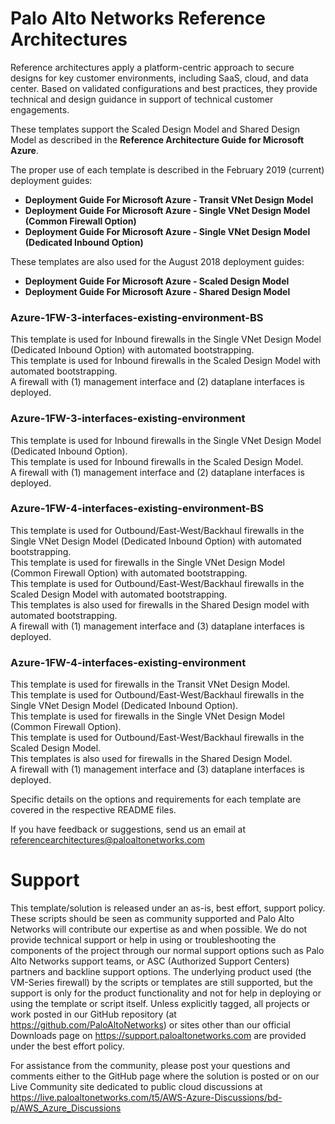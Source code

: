 # Palo Alto Networks Reference Architectures


Reference architectures apply a platform-centric approach to secure designs for key customer environments, including SaaS, cloud, and data center. Based on validated configurations and best practices, they provide technical and design guidance in support of technical customer engagements.

 These templates support the Scaled Design Model and Shared Design Model as described in the **Reference Architecture Guide for Microsoft Azure**.
 
 The proper use of each template is described in the February 2019 (current) deployment guides:
 - **Deployment Guide For Microsoft Azure - Transit VNet Design Model**
 - **Deployment Guide For Microsoft Azure - Single VNet Design Model (Common Firewall Option)**
 - **Deployment Guide For Microsoft Azure - Single VNet Design Model (Dedicated Inbound Option)**
 
 These templates are also used for the August 2018 deployment guides:
 - **Deployment Guide For Microsoft Azure - Scaled Design Model**
 - **Deployment Guide For Microsoft Azure - Shared Design Model**
 
 ### Azure-1FW-3-interfaces-existing-environment-BS
 This template is used for Inbound firewalls in the Single VNet Design Model (Dedicated Inbound Option) with automated bootstrapping.  
 This template is used for Inbound firewalls in the Scaled Design Model with automated bootstrapping.  
 A firewall with (1) management interface and (2) dataplane interfaces is deployed.
 
 ### Azure-1FW-3-interfaces-existing-environment
 This template is used for Inbound firewalls in the Single VNet Design Model (Dedicated Inbound Option).  
 This template is used for Inbound firewalls in the Scaled Design Model.  
 A firewall with (1) management interface and (2) dataplane interfaces is deployed.
 
 ### Azure-1FW-4-interfaces-existing-environment-BS
 This template is used for Outbound/East-West/Backhaul firewalls in the Single VNet Design Model (Dedicated Inbound Option) with automated bootstrapping.  
 This template is used for firewalls in the Single VNet Design Model (Common Firewall Option) with automated bootstrapping.  
 This template is used for Outbound/East-West/Backhaul firewalls in the Scaled Design Model with automated bootstrapping.  
 This templates is also used for firewalls in the Shared Design model with automated bootstrapping.  
 A firewall with (1) management interface and (3) dataplane interfaces is deployed.
 
 ### Azure-1FW-4-interfaces-existing-environment
 This template is used for firewalls in the Transit VNet Design Model.  
 This template is used for Outbound/East-West/Backhaul firewalls in the Single VNet Design Model (Dedicated Inbound Option).  
 This template is used for firewalls in the Single VNet Design Model (Common Firewall Option).  
 This template is used for Outbound/East-West/Backhaul firewalls in the Scaled Design Model.  
 This templates is also used for firewalls in the Shared Design Model.  
 A firewall with (1) management interface and (3) dataplane interfaces is deployed.
 
 Specific details on the options and requirements for each template are covered in the respective README files.

If you have feedback or suggestions, send us an email at referencearchitectures@paloaltonetworks.com

# Support

This template/solution is released under an as-is, best effort, support policy. These scripts should be seen as community supported and Palo Alto Networks will contribute our expertise as and when possible. We do not provide technical support or help in using or troubleshooting the components of the project through our normal support options such as Palo Alto Networks support teams, or ASC (Authorized Support Centers) partners and backline support options. The underlying product used (the VM-Series firewall) by the scripts or templates are still supported, but the support is only for the product functionality and not for help in deploying or using the template or script itself. Unless explicitly tagged, all projects or work posted in our GitHub repository (at https://github.com/PaloAltoNetworks) or sites other than our official Downloads page on https://support.paloaltonetworks.com are provided under the best effort policy.

For assistance from the community, please post your questions and comments either to the GitHub page where the solution is posted or on our Live Community site dedicated to public cloud discussions at https://live.paloaltonetworks.com/t5/AWS-Azure-Discussions/bd-p/AWS_Azure_Discussions
